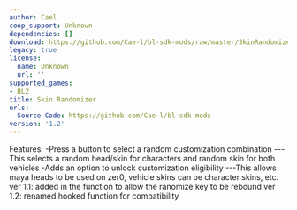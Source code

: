 ```yaml
---
author: Cael
coop_support: Unknown
dependencies: []
download: https://github.com/Cae-l/bl-sdk-mods/raw/master/SkinRandomizer/SkinRandomizer.zip
legacy: true
license:
  name: Unknown
  url: ''
supported_games:
- BL2
title: Skin Randomizer
urls:
  Source Code: https://github.com/Cae-l/bl-sdk-mods
version: '1.2'
---
```

Features: 
-Press a button to select a random customization combination 
---This selects a random head/skin for characters and random skin for both vehicles
-Adds an option to unlock customization eligibility
---This allows maya heads to be used on zer0, vehicle skins can be character skins, etc.
ver 1.1: added in the function to allow the ranomize key to be rebound
ver 1.2: renamed hooked function for compatibility